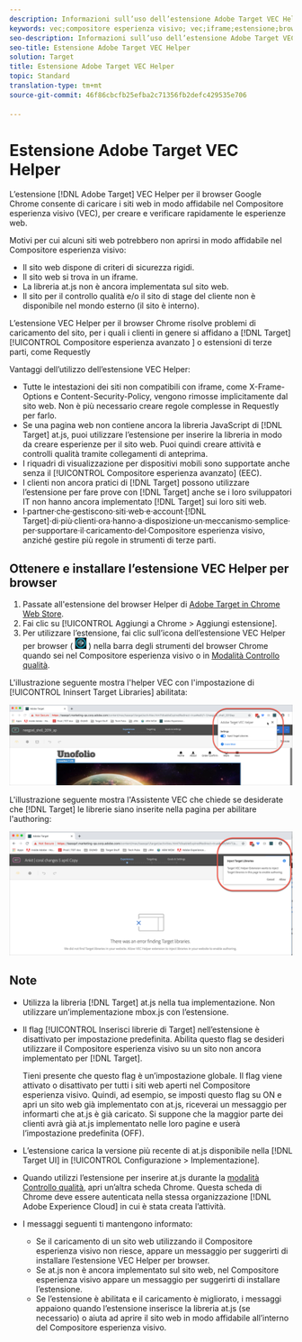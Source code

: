 ```yaml
---
description: Informazioni sull’uso dell’estensione Adobe Target VEC Helper per il browser per caricare i siti web in modo affidabile all’interno del Compositore esperienza visivo per creare ed effettuare il controllo qualità sulle esperienze.
keywords: vec;compositore esperienza visivo; vec;iframe;estensione;browser
seo-description: Informazioni sull’uso dell’estensione Adobe Target VEC Helper per il browser per caricare i siti web in modo affidabile all’interno del Compositore esperienza visivo per creare ed effettuare il controllo qualità sulle esperienze.
seo-title: Estensione Adobe Target VEC Helper
solution: Target
title: Estensione Adobe Target VEC Helper
topic: Standard
translation-type: tm+mt
source-git-commit: 46f86cbcfb25efba2c71356fb2defc429535e706

---
```



# Estensione Adobe Target VEC Helper

L’estensione [!DNL Adobe Target] VEC Helper per il browser Google Chrome consente di caricare i siti web in modo affidabile nel Compositore esperienza visivo (VEC), per creare e verificare rapidamente le esperienze web.

Motivi per cui alcuni siti web potrebbero non aprirsi in modo affidabile nel Compositore esperienza visivo:

* Il sito web dispone di criteri di sicurezza rigidi.
* Il sito web si trova in un iframe.
* La libreria at.js non è ancora implementata sul sito web.
* Il sito per il controllo qualità e/o il sito di stage del cliente non è disponibile nel mondo esterno (il sito è interno).

L’estensione VEC Helper per il browser Chrome risolve problemi di caricamento del sito, per i quali i clienti in genere si affidano a [!DNL Target] [!UICONTROL Compositore esperienza avanzato ] o estensioni di terze parti, come Requestly

Vantaggi dell’utilizzo dell’estensione VEC Helper:

* Tutte le intestazioni dei siti non compatibili con iframe, come X-Frame-Options e Content-Security-Policy, vengono rimosse implicitamente dal sito web. Non è più necessario creare regole complesse in Requestly per farlo.
* Se una pagina web non contiene ancora la libreria JavaScript di [!DNL Target] at.js, puoi utilizzare l’estensione per inserire la libreria in modo da creare esperienze per il sito web. Puoi quindi creare attività e controlli qualità tramite collegamenti di anteprima.
* I riquadri di visualizzazione per dispositivi mobili sono supportate anche senza il [!UICONTROL Compositore esperienza avanzato] (EEC).
* I clienti non ancora pratici di [!DNL Target] possono utilizzare l’estensione per fare prove con [!DNL Target] anche se i loro sviluppatori IT non hanno ancora implementato [!DNL Target] sui loro siti web.
* I·partner·che·gestiscono·siti·web·e·account·[!DNL Target]·di·più·clienti·ora·hanno·a·disposizione·un·meccanismo·semplice·per·supportare·il·caricamento·del·Compositore esperienza visivo, anziché gestire più regole in strumenti di terze parti.

## Ottenere e installare l’estensione VEC Helper per browser

1. Passate all&#39;estensione del browser Helper di [Adobe Target in Chrome Web Store](https://chrome.google.com/webstore/detail/adobe-target-vec-helper/ggjpideecfnbipkacplkhhaflkdjagak).
1. Fai clic su [!UICONTROL Aggiungi a Chrome &gt; Aggiungi estensione].
1. Per utilizzare l’estensione, fai clic sull’icona dell’estensione VEC Helper per browser ( ![icona di VEC Helper](/help/c-experiences/c-visual-experience-composer/r-troubleshoot-composer/assets/vec-help-extension.png) ) nella barra degli strumenti del browser Chrome quando sei nel Compositore esperienza visivo o in [Modalità Controllo qualità](/help/c-activities/c-activity-qa/activity-qa.md).

L&#39;illustrazione seguente mostra l&#39;helper VEC con l&#39;impostazione di [!UICONTROL Ininsert Target Libraries] abilitata:

![Helper VEC 1](/help/c-experiences/c-visual-experience-composer/r-troubleshoot-composer/assets/vec-help-extension-1.png)

L&#39;illustrazione seguente mostra l&#39;Assistente VEC che chiede se desiderate che [!DNL Target] le librerie siano inserite nella pagina per abilitare l&#39;authoring:

![Helper VEC 2](/help/c-experiences/c-visual-experience-composer/r-troubleshoot-composer/assets/vec-helper.png)

## Note

* Utilizza la libreria [!DNL Target] at.js nella tua implementazione. Non utilizzare un’implementazione mbox.js con l’estensione.
* Il flag [!UICONTROL Inserisci librerie di Target] nell’estensione è disattivato per impostazione predefinita. Abilita questo flag se desideri utilizzare il Compositore esperienza visivo su un sito non ancora implementato per [!DNL Target].

   Tieni presente che questo flag è un’impostazione globale. Il flag viene attivato o disattivato per tutti i siti web aperti nel Compositore esperienza visivo. Quindi, ad esempio, se imposti questo flag su ON e apri un sito web già implementato con at.js, riceverai un messaggio per informarti che at.js è già caricato. Si suppone che la maggior parte dei clienti avrà già at.js implementato nelle loro pagine e userà l’impostazione predefinita (OFF).

* L’estensione carica la versione più recente di at.js disponibile nella [!DNL Target UI] in [!UICONTROL Configurazione &gt; Implementazione].
* Quando utilizzi l’estensione per inserire at.js durante la [modalità Controllo qualità](/help/c-activities/c-activity-qa/activity-qa.md), apri un’altra scheda Chrome. Questa scheda di Chrome deve essere autenticata nella stessa organizzazione [!DNL Adobe Experience Cloud] in cui è stata creata l’attività.
* I messaggi seguenti ti mantengono informato:

   * Se il caricamento di un sito web utilizzando il Compositore esperienza visivo non riesce, appare un messaggio per suggerirti di installare l’estensione VEC Helper per browser.
   * Se at.js non è ancora implementato sul sito web, nel Compositore esperienza visivo appare un messaggio per suggerirti di installare l’estensione.
   * Se l’estensione è abilitata e il caricamento è migliorato, i messaggi appaiono quando l’estensione inserisce la libreria at.js (se necessario) o aiuta ad aprire il sito web in modo affidabile all’interno del Compositore esperienza visivo.